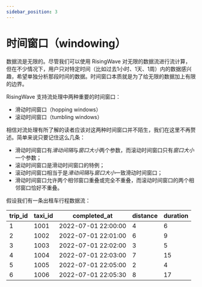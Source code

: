 ```yaml
---
sidebar_position: 3
---
```


# 时间窗口（windowing）

数据流是无限的。尽管我们可以使用 RisingWave 对无限的数据流进行流计算，但在不少情况下，用户只对特定时间（比如过去1小时、1天、1周）内的数据感兴趣，希望单独分析那段时间的数据。时间窗口本质就是为了给无限的数据加上有限的边界。

RisingWave 支持流处理中两种重要的时间窗口：
* 滑动时间窗口（hopping windows）
* 滚动时间窗口（tumbling windows）

相信对流处理有所了解的读者应该对这两种时间窗口并不陌生，我们在这里不再赘述。简单来说只要记住这么几条：

* 滑动时间窗口有*滑动间隔*与*窗口大小*两个参数，而滚动时间窗口只有*窗口大小*一个参数；
* 滚动时间窗口是滑动时间窗口的特例；
* 滚动时间窗口相当于是*滑动间隔*与*窗口大小*一致滑动时间窗口；
* 滑动时间窗口允许两个相邻窗口重叠或完全不重叠，而滚动时间窗口的两个相邻窗口恰好不重叠。



假设我们有一条出租车行程数据流：

trip_id|  taxi_id	|completed_at	    |distance| duration
-------|-----------|-------------------|--------|---------
1      |   1001    |2022-07-01 22:00:00|4|6
2      |	1002    |2022-07-01 22:01:00|6|9
3      |	1003    |2022-07-01 22:02:00|3|5
4      |	1004    |2022-07-01 22:03:00|7|15
5      |	1005    |2022-07-01 22:05:00|2|4
6      |	1006    |2022-07-01 22:05:30|8|17
